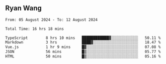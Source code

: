 ## Ryan Wang

<!--START_SECTION:waka-->

```txt
From: 05 August 2024 - To: 12 August 2024

Total Time: 16 hrs 18 mins

TypeScript        8 hrs 10 mins   ████████████▓░░░░░░░░░░░░   50.11 %
Markdown          3 hrs           ████▓░░░░░░░░░░░░░░░░░░░░   18.47 %
Vue.js            1 hr 9 mins     █▓░░░░░░░░░░░░░░░░░░░░░░░   07.08 %
JSON              56 mins         █▒░░░░░░░░░░░░░░░░░░░░░░░   05.77 %
HTML              50 mins         █▒░░░░░░░░░░░░░░░░░░░░░░░   05.16 %
```

<!--END_SECTION:waka-->

